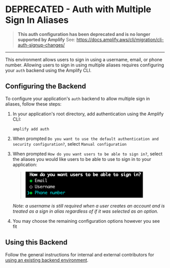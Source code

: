 # DEPRECATED - Auth with Multiple Sign In Aliases

> **This auth configuration has been deprecated and is no longer supported by Amplify**
> See: https://docs.amplify.aws/cli/migration/cli-auth-signup-changes/

---

This environment allows users to sign in using a username, email, or phone number. Allowing users to sign in using multiple aliases requires configuring your `auth` backend using the Amplify CLI.

## Configuring the Backend

To configure your application's `auth` backend to allow multiple sign in aliases, follow these steps:

1. In your application's root directory, add authentication using the Amplify CLI:

   ```shell
   amplify add auth
   ```

1. When prompted `Do you want to use the default authentication and security configuration?`, select `Manual configuration`
1. When prompted `How do you want users to be able to sign in?`, select the aliases you would like users to be able to use to sign in to your application:

   > ![](multi-alias-config.png)

   _Note: a username is still required when a user creates an account and is treated as a sign in alias regardless of if it was selected as an option._

1. You may choose the remaining configuration options however you see fit

## Using this Backend

Follow the general instructions for internal and external contributors for [using an existing backend environment](../README.md#Using-an-Existing-Backend-Environment).
